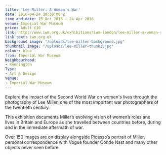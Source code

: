 ```yaml
---
title: 'Lee Miller: A Woman’s War'
date: 2016-04-24 18:39:00 Z
time and date: 15 Oct 2015 – 24 Apr 2016
venue: Imperial War Museum
price: Adult £10
link: http://www.iwm.org.uk/exhibitions/iwm-london/lee-miller-a-woman-s-war#tickets
link text: iwm.org.uk
background image: "/uploads/lee-miller-background.jpg"
thumbnail image: "/uploads/lee-miller-thumb2.jpg"
colour: blue
from: Imperial War Museum
Neighbourhood:
- Kennington
Type:
- Art & Design
Venue:
- Imperial War Museum
---
```


Explore the impact of the Second World War on women's lives through the photography of Lee Miller, one of the most important war photographers of the twentieth century. 

This exhibition documents Miller’s evolving vision of women’s roles and lives in Britain and Europe as she travelled between countries before, during and in the immediate aftermath of war.

Over 150 images are on display alongside Picasso’s portrait of Miller, personal correspondence with Vogue founder Conde Nast and many other objects never seen before.
